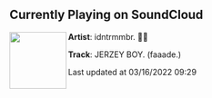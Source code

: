 ## Currently Playing on SoundCloud

[<img align="left" width="100" src="https://i1.sndcdn.com/artworks-ZGH5AWZx1A4PGeoN-7RDcBQ-t500x500.jpg">](https://soundcloud.com/idntrmmbr/jerzey-boy-faaade)

**Artist**: idntrmmbr. 🚬✨ 

**Track**: JERZEY BOY. (faaade.)

Last updated at 03/16/2022 09:29
